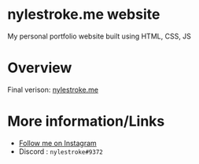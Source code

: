 # nylestroke.me website
My personal portfolio website built using HTML, CSS, JS

# Overview
Final verison: [nylestroke.me](https://nylestroke.me)

# More information/Links
* [Follow me on Instagram](https://instagram.com/nylestroke)
* Discord : `nylestroke#9372`
